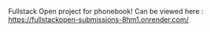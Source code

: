 Fullstack Open project for phonebook!
Can be viewed here :  https://fullstackopen-submissions-8hm1.onrender.com/
